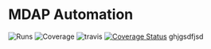 # MDAP Automation
![Runs](https://img.shields.io/badge/E2E%20runs-2878-orange.svg)
![Coverage](https://img.shields.io/badge/E2E%20coverage-52%25-green.svg)
![travis](https://travis-ci.com/harshita-sharma-mayadata/test_badges.svg?branch=master&style=flat-square)
[![Coverage Status](https://coveralls.io/repos/github/harshita-sharma-mayadata/test_badges/badge.svg?branch=master)](https://coveralls.io/github/harshita-sharma-mayadata/test_badges?branch=master)
ghjgsdfjsd
